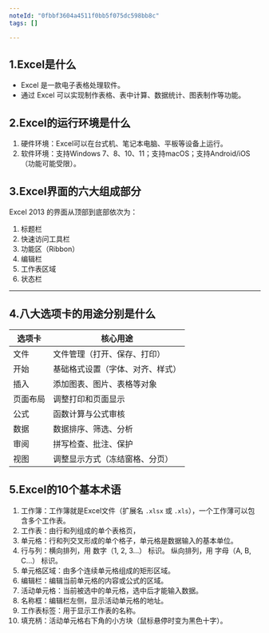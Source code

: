 ```yaml
---
noteId: "0fbbf3604a4511f0bb5f075dc598bb8c"
tags: []

---
```



## 1.Excel是什么
- Excel 是一款电子表格处理软件。
- 通过 Excel 可以实现制作表格、表中计算、数据统计、图表制作等功能。

## 2.Excel的运行环境是什么
1. 硬件环境：Excel可以在台式机、笔记本电脑、平板等设备上运行。
2. 软件环境：支持Windows 7、8、10、11；支持macOS；支持Android/iOS（功能可能受限）。

## 3.Excel界面的六大组成部分
Excel 2013 的界面从顶部到底部依次为：  

1. 标题栏
2. 快速访问工具栏
3. 功能区（Ribbon）
4. 编辑栏
5. 工作表区域
6. 状态栏
---
## 4.八大选项卡的用途分别是什么

| 选项卡 | 核心用途 |  
|------------|--------------|  
| 文件 | 文件管理（打开、保存、打印） |  
| 开始 | 基础格式设置（字体、对齐、样式） |  
| 插入 | 添加图表、图片、表格等对象 |  
| 页面布局 | 调整打印和页面显示 |  
| 公式 | 函数计算与公式审核 |  
| 数据 | 数据排序、筛选、分析 |  
| 审阅 | 拼写检查、批注、保护 |  
| 视图 | 调整显示方式（冻结窗格、分页） |  


## 5.Excel的10个基本术语

1. 工作簿：工作簿就是Excel文件（扩展名 `.xlsx` 或 `.xls`），一个工作薄可以包含多个工作表。  
2. 工作表：由行和列组成的单个表格页，
3. 单元格：行和列交叉形成的单个格子，单元格是数据输入的基本单位。  
4. 行与列：横向排列，用 数字（1, 2, 3…） 标识。 纵向排列，用 字母（A, B, C…） 标识。  
5. 单元格区域：由多个连续单元格组成的矩形区域。  
6. 编辑栏：编辑当前单元格的内容或公式的区域。  
7. 活动单元格：当前被选中的单元格，选中后才能输入数据。
8. 名称框：编辑栏左侧，显示活动单元格的地址。  
9. 工作表标签：用于显示工作表的名称。
10. 填充柄：活动单元格右下角的小方块（鼠标悬停时变为黑色十字）。  
